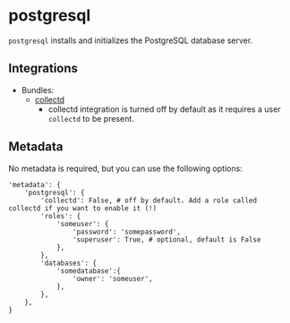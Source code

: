 # postgresql

`postgresql` installs and initializes the PostgreSQL database server.

## Integrations

* Bundles:
  * [collectd](https://github.com/rullmann/bundlewrap-collectd)
    * collectd integration is turned off by default as it requires a user `collectd` to be present.

## Metadata

No metadata is required, but you can use the following options:

    'metadata': {
        'postgresql': {
            'collectd': False, # off by default. Add a role called collectd if you want to enable it (!)
            'roles': {
                'someuser': {
                    'password': 'somepassword',
                    'superuser': True, # optional, default is False
                },
            },
            'databases': {
                'somedatabase':{
                    'owner': 'someuser',
                },
            },
        },
    }
